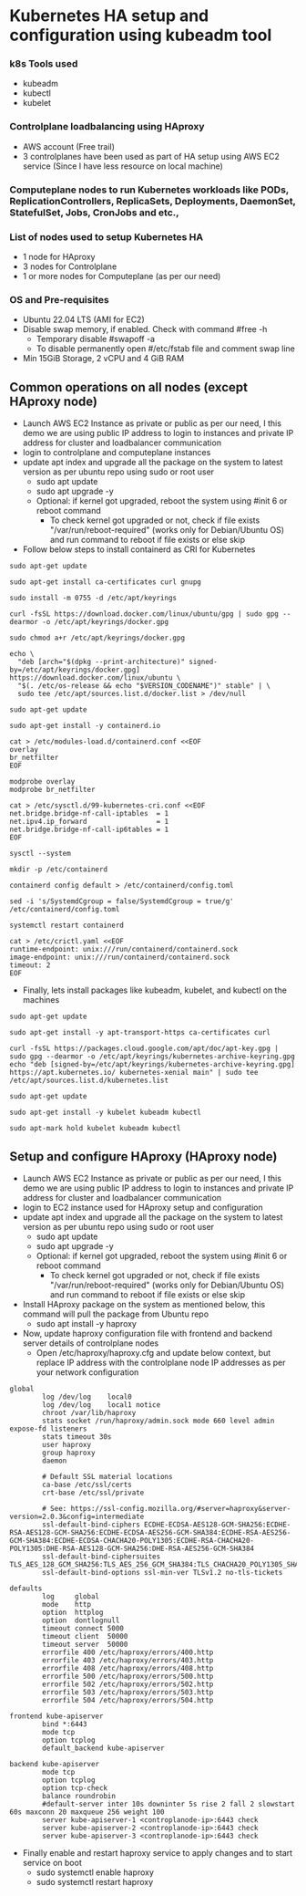 # Kubernetes HA setup and configuration using **kubeadm** tool

### k8s Tools used
- kubeadm
- kubectl
- kubelet

### Controlplane loadbalancing using HAproxy
- AWS account (Free trail)
- 3 controlplanes have been used as part of HA setup using AWS EC2 service (Since I have less resource on local machine)

### Computeplane nodes to run Kubernetes workloads like PODs, ReplicationControllers, ReplicaSets, Deployments, DaemonSet, StatefulSet, Jobs, CronJobs and etc.,

### List of nodes used to setup Kubernetes HA
- 1 node for HAproxy
- 3 nodes for Controlplane
- 1 or more nodes for Computeplane (as per our need)

### OS and Pre-requisites
- Ubuntu 22.04 LTS (AMI for EC2)
- Disable swap memory, if enabled. Check with command #free -h
    - Temporary disable #swapoff -a
    - To disable permanently open #/etc/fstab file and comment swap line
- Min 15GiB Storage, 2 vCPU and 4 GiB RAM

## Common operations on all nodes (except HAproxy node)
- Launch AWS EC2 Instance as private or public as per our need, I this demo we are using public IP address to login to instances and private IP address for cluster and loadbalancer communication
- login to controlplane and computeplane instances 
- update apt index and upgrade all the package on the system to latest version as per ubuntu repo using sudo or root user
    - sudo apt update
    - sudo apt upgrade -y
    - Optional: if kernel got upgraded, reboot the system using #init 6 or reboot command
        - To check kernel got upgraded or not, check if file exists "/var/run/reboot-required" (works only for Debian/Ubuntu OS) and run command to reboot if file exists or else skip
- Follow below steps to install containerd as CRI for Kubernetes
```
sudo apt-get update

sudo apt-get install ca-certificates curl gnupg

sudo install -m 0755 -d /etc/apt/keyrings

curl -fsSL https://download.docker.com/linux/ubuntu/gpg | sudo gpg --dearmor -o /etc/apt/keyrings/docker.gpg

sudo chmod a+r /etc/apt/keyrings/docker.gpg

echo \
  "deb [arch="$(dpkg --print-architecture)" signed-by=/etc/apt/keyrings/docker.gpg] https://download.docker.com/linux/ubuntu \
  "$(. /etc/os-release && echo "$VERSION_CODENAME")" stable" | \
  sudo tee /etc/apt/sources.list.d/docker.list > /dev/null

sudo apt-get update

sudo apt-get install -y containerd.io

cat > /etc/modules-load.d/containerd.conf <<EOF
overlay
br_netfilter
EOF

modprobe overlay
modprobe br_netfilter

cat > /etc/sysctl.d/99-kubernetes-cri.conf <<EOF
net.bridge.bridge-nf-call-iptables  = 1
net.ipv4.ip_forward                 = 1
net.bridge.bridge-nf-call-ip6tables = 1
EOF

sysctl --system

mkdir -p /etc/containerd

containerd config default > /etc/containerd/config.toml

sed -i 's/SystemdCgroup = false/SystemdCgroup = true/g' /etc/containerd/config.toml

systemctl restart containerd

cat > /etc/crictl.yaml <<EOF
runtime-endpoint: unix:///run/containerd/containerd.sock
image-endpoint: unix:///run/containerd/containerd.sock
timeout: 2
EOF
```
- Finally, lets install packages like kubeadm, kubelet, and kubectl on the machines
```
sudo apt-get update

sudo apt-get install -y apt-transport-https ca-certificates curl

curl -fsSL https://packages.cloud.google.com/apt/doc/apt-key.gpg | sudo gpg --dearmor -o /etc/apt/keyrings/kubernetes-archive-keyring.gpg
echo "deb [signed-by=/etc/apt/keyrings/kubernetes-archive-keyring.gpg] https://apt.kubernetes.io/ kubernetes-xenial main" | sudo tee /etc/apt/sources.list.d/kubernetes.list

sudo apt-get update

sudo apt-get install -y kubelet kubeadm kubectl

sudo apt-mark hold kubelet kubeadm kubectl
```

## Setup and configure HAproxy (HAproxy node)
- Launch AWS EC2 Instance as private or public as per our need, I this demo we are using public IP address to login to instances and private IP address for cluster and loadbalancer communication
- login to EC2 instance used for HAproxy setup and configuration
- update apt index and upgrade all the package on the system to latest version as per ubuntu repo using sudo or root user
    - sudo apt update
    - sudo apt upgrade -y
    - Optional: if kernel got upgraded, reboot the system using #init 6 or reboot command
        - To check kernel got upgraded or not, check if file exists "/var/run/reboot-required" (works only for Debian/Ubuntu OS) and run command to reboot if file exists or else skip
- Install HAproxy package on the system as mentioned below, this command will pull the package from Ubuntu repo
    - sudo apt install -y haproxy
- Now, update haproxy configuration file with frontend and backend server details of controlplane nodes
    - Open /etc/haproxy/haproxy.cfg and update below context, but replace IP address with the controlplane node IP addresses as per your network configuration
```
global
        log /dev/log    local0
        log /dev/log    local1 notice
        chroot /var/lib/haproxy
        stats socket /run/haproxy/admin.sock mode 660 level admin expose-fd listeners
        stats timeout 30s
        user haproxy
        group haproxy
        daemon

        # Default SSL material locations
        ca-base /etc/ssl/certs
        crt-base /etc/ssl/private

        # See: https://ssl-config.mozilla.org/#server=haproxy&server-version=2.0.3&config=intermediate
        ssl-default-bind-ciphers ECDHE-ECDSA-AES128-GCM-SHA256:ECDHE-RSA-AES128-GCM-SHA256:ECDHE-ECDSA-AES256-GCM-SHA384:ECDHE-RSA-AES256-GCM-SHA384:ECDHE-ECDSA-CHACHA20-POLY1305:ECDHE-RSA-CHACHA20-POLY1305:DHE-RSA-AES128-GCM-SHA256:DHE-RSA-AES256-GCM-SHA384
        ssl-default-bind-ciphersuites TLS_AES_128_GCM_SHA256:TLS_AES_256_GCM_SHA384:TLS_CHACHA20_POLY1305_SHA256
        ssl-default-bind-options ssl-min-ver TLSv1.2 no-tls-tickets

defaults
        log     global
        mode    http
        option  httplog
        option  dontlognull
        timeout connect 5000
        timeout client  50000
        timeout server  50000
        errorfile 400 /etc/haproxy/errors/400.http
        errorfile 403 /etc/haproxy/errors/403.http
        errorfile 408 /etc/haproxy/errors/408.http
        errorfile 500 /etc/haproxy/errors/500.http
        errorfile 502 /etc/haproxy/errors/502.http
        errorfile 503 /etc/haproxy/errors/503.http
        errorfile 504 /etc/haproxy/errors/504.http

frontend kube-apiserver
        bind *:6443
        mode tcp
        option tcplog
        default_backend kube-apiserver

backend kube-apiserver
        mode tcp
        option tcplog
        option tcp-check
        balance roundrobin
        #default-server inter 10s downinter 5s rise 2 fall 2 slowstart 60s maxconn 20 maxqueue 256 weight 100
        server kube-apiserver-1 <controplanode-ip>:6443 check
        server kube-apiserver-2 <controplanode-ip>:6443 check
        server kube-apiserver-3 <controplanode-ip>:6443 check        
```
- Finally enable and restart haproxy service to apply changes and to start service on boot
    - sudo systemctl enable haproxy
    - sudo systemctl restart haproxy
